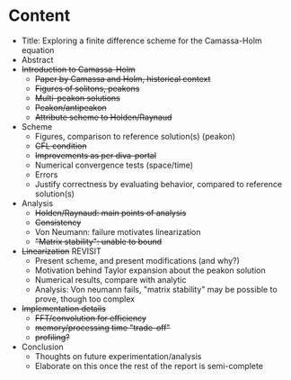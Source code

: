 Content
=======

- Title: Exploring a finite difference scheme for the Camassa-Holm equation
- Abstract
- ~~Introduction to Camassa-Holm~~
    - ~~Paper by Camassa and Holm, historical context~~
    - ~~Figures of solitons, peakons~~
    - ~~Multi-peakon solutions~~
    - ~~Peakon/antipeakon~~
    - ~~Attribute scheme to Holden/Raynaud~~
- Scheme
    - Figures, comparison to reference solution(s) (peakon)
    - ~~CFL condition~~
    - ~~Improvements as per diva-portal~~
    - Numerical convergence tests (space/time)
    - Errors
    - Justify correctness by evaluating behavior, compared to reference solution(s)
- Analysis
    - ~~Holden/Raynaud: main points of analysis~~
    - ~~Consistency~~
    - Von Neumann: failure motivates linearization
    - ~~"Matrix stability": unable to bound~~
- ~~Linearization~~ REVISIT
    - Present scheme, and present modifications (and why?)
    - Motivation behind Taylor expansion about the peakon solution
    - Numerical results, compare with analytic
    - Analysis: Von neumann fails, "matrix stability" may be possible to prove, though too complex
- ~~Implementation details~~
    - ~~FFT/convolution for efficiency~~
    - ~~memory/processing time "trade-off"~~
    - ~~profiling?~~
- Conclusion
    - Thoughts on future experimentation/analysis
    - Elaborate on this once the rest of the report is semi-complete
 
